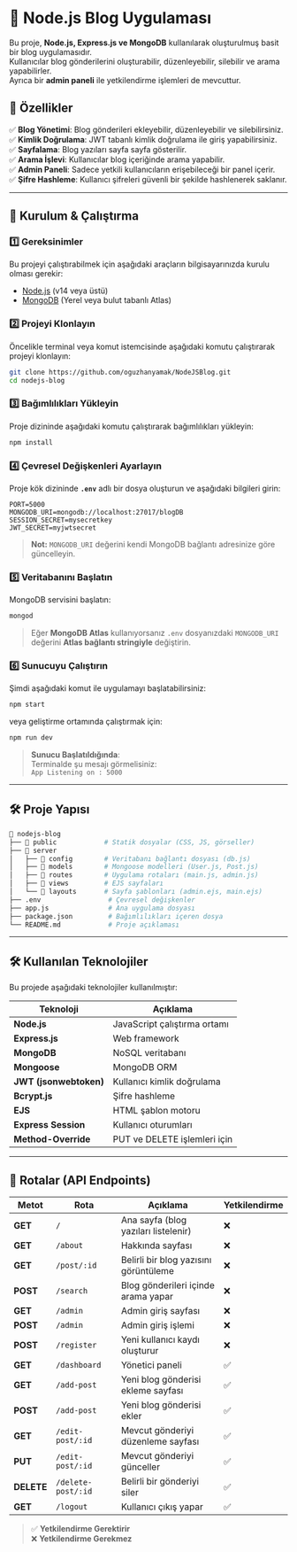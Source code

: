 # 📝 Node.js Blog Uygulaması

Bu proje, **Node.js, Express.js ve MongoDB** kullanılarak oluşturulmuş basit bir blog uygulamasıdır.  
Kullanıcılar blog gönderilerini oluşturabilir, düzenleyebilir, silebilir ve arama yapabilirler.  
Ayrıca bir **admin paneli** ile yetkilendirme işlemleri de mevcuttur.

## 📌 Özellikler
✅ **Blog Yönetimi**: Blog gönderileri ekleyebilir, düzenleyebilir ve silebilirsiniz.  
✅ **Kimlik Doğrulama**: JWT tabanlı kimlik doğrulama ile giriş yapabilirsiniz.  
✅ **Sayfalama**: Blog yazıları sayfa sayfa gösterilir.  
✅ **Arama İşlevi**: Kullanıcılar blog içeriğinde arama yapabilir.  
✅ **Admin Paneli**: Sadece yetkili kullanıcıların erişebileceği bir panel içerir.  
✅ **Şifre Hashleme**: Kullanıcı şifreleri güvenli bir şekilde hashlenerek saklanır.  

---

## 🚀 Kurulum & Çalıştırma

### 1️⃣ **Gereksinimler**
Bu projeyi çalıştırabilmek için aşağıdaki araçların bilgisayarınızda kurulu olması gerekir:

- [Node.js](https://nodejs.org/) (v14 veya üstü)
- [MongoDB](https://www.mongodb.com/) (Yerel veya bulut tabanlı Atlas)

### 2️⃣ **Projeyi Klonlayın**
Öncelikle terminal veya komut istemcisinde aşağıdaki komutu çalıştırarak projeyi klonlayın:

```bash
git clone https://github.com/oguzhanyamak/NodeJSBlog.git
cd nodejs-blog
```

### 3️⃣ **Bağımlılıkları Yükleyin**
Proje dizininde aşağıdaki komutu çalıştırarak bağımlılıkları yükleyin:

```bash
npm install
```

### 4️⃣ **Çevresel Değişkenleri Ayarlayın**
Proje kök dizininde **`.env`** adlı bir dosya oluşturun ve aşağıdaki bilgileri girin:

```env
PORT=5000
MONGODB_URI=mongodb://localhost:27017/blogDB
SESSION_SECRET=mysecretkey
JWT_SECRET=myjwtsecret
```

> **Not:** `MONGODB_URI` değerini kendi MongoDB bağlantı adresinize göre güncelleyin.

### 5️⃣ **Veritabanını Başlatın**
MongoDB servisini başlatın:

```bash
mongod
```

> Eğer **MongoDB Atlas** kullanıyorsanız `.env` dosyanızdaki `MONGODB_URI` değerini **Atlas bağlantı stringiyle** değiştirin.

### 6️⃣ **Sunucuyu Çalıştırın**
Şimdi aşağıdaki komut ile uygulamayı başlatabilirsiniz:

```bash
npm start
```
veya geliştirme ortamında çalıştırmak için:

```bash
npm run dev
```

> **Sunucu Başlatıldığında**:  
> Terminalde şu mesajı görmelisiniz:  
> `App Listening on : 5000`

---

## 🛠️ **Proje Yapısı**
```bash
📂 nodejs-blog
├── 📂 public            # Statik dosyalar (CSS, JS, görseller)
├── 📂 server
│   ├── 📂 config        # Veritabanı bağlantı dosyası (db.js)
│   ├── 📂 models        # Mongoose modelleri (User.js, Post.js)
│   ├── 📂 routes        # Uygulama rotaları (main.js, admin.js)
│   ├── 📂 views         # EJS sayfaları
│   └── 📂 layouts       # Sayfa şablonları (admin.ejs, main.ejs)
├── .env                 # Çevresel değişkenler
├── app.js               # Ana uygulama dosyası
├── package.json         # Bağımlılıkları içeren dosya
└── README.md            # Proje açıklaması
```

---

## 🛠 **Kullanılan Teknolojiler**
Bu projede aşağıdaki teknolojiler kullanılmıştır:

| Teknoloji | Açıklama |
|-----------|---------|
| **Node.js** | JavaScript çalıştırma ortamı |
| **Express.js** | Web framework |
| **MongoDB** | NoSQL veritabanı |
| **Mongoose** | MongoDB ORM |
| **JWT (jsonwebtoken)** | Kullanıcı kimlik doğrulama |
| **Bcrypt.js** | Şifre hashleme |
| **EJS** | HTML şablon motoru |
| **Express Session** | Kullanıcı oturumları |
| **Method-Override** | PUT ve DELETE işlemleri için |

---

## 📌 **Rotalar (API Endpoints)**

| Metot | Rota | Açıklama | Yetkilendirme |
|--------|----------------|---------------------------------|--------------|
| **GET** | `/` | Ana sayfa (blog yazıları listelenir) | ❌ |
| **GET** | `/about` | Hakkında sayfası | ❌ |
| **GET** | `/post/:id` | Belirli bir blog yazısını görüntüleme | ❌ |
| **POST** | `/search` | Blog gönderileri içinde arama yapar | ❌ |
| **GET** | `/admin` | Admin giriş sayfası | ❌ |
| **POST** | `/admin` | Admin giriş işlemi | ❌ |
| **POST** | `/register` | Yeni kullanıcı kaydı oluşturur | ❌ |
| **GET** | `/dashboard` | Yönetici paneli | ✅ |
| **GET** | `/add-post` | Yeni blog gönderisi ekleme sayfası | ✅ |
| **POST** | `/add-post` | Yeni blog gönderisi ekler | ✅ |
| **GET** | `/edit-post/:id` | Mevcut gönderiyi düzenleme sayfası | ✅ |
| **PUT** | `/edit-post/:id` | Mevcut gönderiyi günceller | ✅ |
| **DELETE** | `/delete-post/:id` | Belirli bir gönderiyi siler | ✅ |
| **GET** | `/logout` | Kullanıcı çıkış yapar | ✅ |

> ✅ **Yetkilendirme Gerektirir**  
> ❌ **Yetkilendirme Gerekmez**
